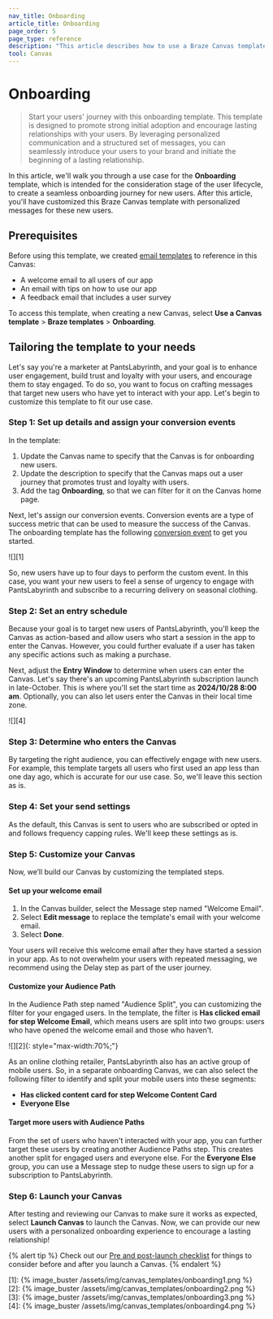 ```yaml
---
nav_title: Onboarding
article_title: Onboarding
page_order: 5
page_type: reference
description: "This article describes how to use a Braze Canvas template to create onboarding journeys that promote strong initial adoption and encourage lasting relationships with your users."
tool: Canvas
---
```


# Onboarding

> Start your users' journey with this onboarding template. This template is designed to promote strong initial adoption and encourage lasting relationships with your users. By leveraging personalized communication and a structured set of messages, you can seamlessly introduce your users to your brand and initiate the beginning of a lasting relationship.

In this article, we'll walk you through a use case for the **Onboarding** template, which is intended for the consideration stage of the user lifecycle, to create a seamless onboarding journey for new users. After this article, you'll have customized this Braze Canvas template with personalized messages for these new users.

## Prerequisites

Before using this template, we created [email templates]({{site.baseurl}}/user_guide/message_building_by_channel/email/templates/email_template) to reference in this Canvas:

- A welcome email to all users of our app
- An email with tips on how to use our app
- A feedback email that includes a user survey

To access this template, when creating a new Canvas, select **Use a Canvas template** > **Braze templates** > **Onboarding**.

## Tailoring the template to your needs

Let's say you're a marketer at PantsLabyrinth, and your goal is to enhance user engagement, build trust and loyalty with your users, and encourage them to stay engaged. To do so, you want to focus on crafting messages that target new users who have yet to interact with your app. Let's begin to customize this template to fit our use case.

### Step 1: Set up details and assign your conversion events
In the template:

1. Update the Canvas name to specify that the Canvas is for onboarding new users.
2. Update the description to specify that the Canvas maps out a user journey that promotes trust and loyalty with users.
3. Add the tag **Onboarding**, so that we can filter for it on the Canvas home page.

Next, let's assign our conversion events. Conversion events are a type of success metric that can be used to measure the success of the Canvas. The onboarding template has the following [conversion event]({{site.baseurl}}//user_guide/engagement_tools/campaigns/building_campaigns/conversion_events/#primary-conversion-event) to get you started.

![][1]

So, new users have up to four days to perform the custom event. In this case, you want your new users to feel a sense of urgency to engage with PantsLabyrinth and subscribe to a recurring delivery on seasonal clothing.

### Step 2: Set an entry schedule

Because your goal is to target new users of PantsLabyrinth, you'll keep the Canvas as action-based and allow users who start a session in the app to enter the Canvas. However, you could further evaluate if a user has taken any specific actions such as making a purchase.

Next, adjust the **Entry Window** to determine when users can enter the Canvas. Let's say there's an upcoming PantsLabyrinth subscription launch in late-October. This is where you'll set the start time as **2024/10/28 8:00 am**. Optionally, you can also let users enter the Canvas in their local time zone.

![][4]

### Step 3: Determine who enters the Canvas

By targeting the right audience, you can effectively engage with new users. For example, this template targets all users who first used an app less than one day ago, which is accurate for our use case. So, we'll leave this section as is.

### Step 4: Set your send settings

As the default, this Canvas is sent to users who are subscribed or opted in and follows frequency capping rules. We'll keep these settings as is.

### Step 5: Customize your Canvas

Now, we’ll build our Canvas by customizing the templated steps.

#### Set up your welcome email

1. In the Canvas builder, select the Message step named "Welcome Email".
2. Select **Edit message** to replace the template's email with your welcome email.
3. Select **Done**.

Your users will receive this welcome email after they have started a session in your app. As to not overwhelm your users with repeated messaging, we recommend using the Delay step as part of the user journey.

#### Customize your Audience Path

In the Audience Path step named "Audience Split", you can customizing the filter for your engaged users. In the template, the filter is **Has clicked email for step Welcome Email**, which means users are split into two groups: users who have opened the welcome email and those who haven't.

![][2]{: style="max-width:70%;"}

As an online clothing retailer, PantsLabyrinth also has an active group of mobile users. So, in a separate onboarding Canvas, we can also select the following filter to identify and split your mobile users into these segments:

- **Has clicked content card for step Welcome Content Card**
- **Everyone Else**

#### Target more users with Audience Paths

From the set of users who haven't interacted with your app, you can further target these users by creating another Audience Paths step. This creates another split for engaged users and everyone else. For the **Everyone Else** group, you can use a Message step to nudge these users to sign up for a subscription to PantsLabyrinth.

### Step 6: Launch your Canvas

After testing and reviewing our Canvas to make sure it works as expected, select **Launch Canvas** to launch the Canvas. Now, we can provide our new users with a personalized onboarding experience to encourage a lasting relationship!

{% alert tip %}
Check out our [Pre and post-launch checklist]({{site.baseurl}}/user_guide/engagement_tools/canvas/ideas_and_strategies/pre_post_launch_checklist/#things-to-consider-before-launch) for things to consider before and after you launch a Canvas.
{% endalert %}

[1]: {% image_buster /assets/img/canvas_templates/onboarding1.png %}
[2]: {% image_buster /assets/img/canvas_templates/onboarding2.png %}
[3]: {% image_buster /assets/img/canvas_templates/onboarding3.png %}
[4]: {% image_buster /assets/img/canvas_templates/onboarding4.png %}